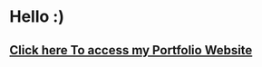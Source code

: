 # Hello :)
## [Click here To access my Portfolio Website ](https://achieverANKIT1404.github.io/resume)
